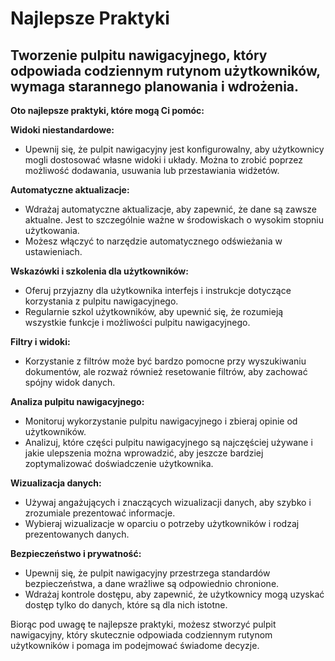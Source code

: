 # Najlepsze Praktyki

## Tworzenie pulpitu nawigacyjnego, który odpowiada codziennym rutynom użytkowników, wymaga starannego planowania i wdrożenia.

**Oto najlepsze praktyki, które mogą Ci pomóc:**

**Widoki niestandardowe:**

* Upewnij się, że pulpit nawigacyjny jest konfigurowalny, aby użytkownicy mogli dostosować własne widoki i układy. Można to zrobić poprzez możliwość dodawania, usuwania lub przestawiania widżetów.

**Automatyczne aktualizacje:**

* Wdrażaj automatyczne aktualizacje, aby zapewnić, że dane są zawsze aktualne. Jest to szczególnie ważne w środowiskach o wysokim stopniu użytkowania.
* Możesz włączyć to narzędzie automatycznego odświeżania w ustawieniach.

**Wskazówki i szkolenia dla użytkowników:**

* Oferuj przyjazny dla użytkownika interfejs i instrukcje dotyczące korzystania z pulpitu nawigacyjnego.
* Regularnie szkol użytkowników, aby upewnić się, że rozumieją wszystkie funkcje i możliwości pulpitu nawigacyjnego.

**Filtry i widoki:**

* Korzystanie z filtrów może być bardzo pomocne przy wyszukiwaniu dokumentów, ale rozważ również resetowanie filtrów, aby zachować spójny widok danych.

**Analiza pulpitu nawigacyjnego:**

* Monitoruj wykorzystanie pulpitu nawigacyjnego i zbieraj opinie od użytkowników.
* Analizuj, które części pulpitu nawigacyjnego są najczęściej używane i jakie ulepszenia można wprowadzić, aby jeszcze bardziej zoptymalizować doświadczenie użytkownika.

**Wizualizacja danych:**

* Używaj angażujących i znaczących wizualizacji danych, aby szybko i zrozumiale prezentować informacje.
* Wybieraj wizualizacje w oparciu o potrzeby użytkowników i rodzaj prezentowanych danych.

**Bezpieczeństwo i prywatność:**

* Upewnij się, że pulpit nawigacyjny przestrzega standardów bezpieczeństwa, a dane wrażliwe są odpowiednio chronione.
* Wdrażaj kontrole dostępu, aby zapewnić, że użytkownicy mogą uzyskać dostęp tylko do danych, które są dla nich istotne.

Biorąc pod uwagę te najlepsze praktyki, możesz stworzyć pulpit nawigacyjny, który skutecznie odpowiada codziennym rutynom użytkowników i pomaga im podejmować świadome decyzje.
